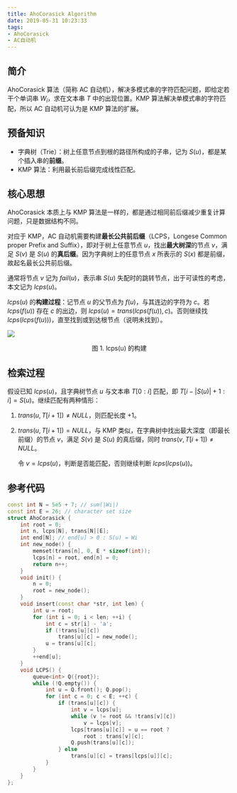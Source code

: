 ```yaml
---
title: AhoCorasick Algorithm
date: 2019-05-31 10:23:33
tags:
- AhoCorasick
- AC自动机
---
```


##  简介

AhoCorasick 算法（简称 AC 自动机），解决多模式串的字符匹配问题，即给定若干个单词串 $W_i$，求在文本串 $T$ 中的出现位置。KMP 算法解决单模式串的字符匹配，所以 AC 自动机可认为是 KMP 算法的扩展。

## 预备知识

- 字典树（Trie）：树上任意节点到根的路径所构成的子串，记为 $S(u)$，都是某个插入串的**前缀**。
- KMP 算法：利用最长前后缀完成线性匹配。

## 核心思想

AhoCorasick 本质上与 KMP 算法是一样的，都是通过相同前后缀减少重复计算问题，只是数据结构不同。

对应于 KMP，AC 自动机需要构建**最长公共前后缀**（LCPS，Longese Common proper Prefix and Suffix），即对于树上任意节点 $u$，找出**最大树深**的节点 $v$，满足 $S(v)$ 是 $S(u)$ 的**真后缀**。因为字典树上的任意节点 $x$ 所表示的 $S(x)$ 都是前缀，故起名最长公共前后缀。

通常将节点 $v$ 记为 $fail(u)$，表示串 $S(u)$ 失配时的跳转节点，出于可读性的考虑，本文记为 $lcps(u)$。

$lcps(u)$  的**构建过程**：记节点 $u$ 的父节点为 $f(u)$，与其连边的字符为 $c$。若 $lcps(f(u))$ 存在 $c$ 的出边，则 $lcps(u)=trans(lcps(f(u)), c)$。否则继续找 $lcps(lcps(f(u)))$，直至找到或到达根节点（说明未找到）。

![](20190601092923.png)

<center>图 1. lcps(u) 的构建</center>

## 检索过程

假设已知 $lcps(u)$，且字典树节点 $u$ 与文本串 $T[0:i]$ 匹配，即 $T[i-|S(u)|+1:i] = S(u)$。继续匹配有两种情形：

1. $trans(u, T[i+1]) \neq NULL$，则匹配长度 +1。

2. $trans(u, T[i+1])=NULL$，与 KMP 类似，在字典树中找出最大深度（即最长前缀）的节点 $v$，满足 $S(v)$ 是 $S(u)$ 的真后缀，同时 $trans(v, T[i+1])\neq NULL$。

   令 $v = lcps(u)$，判断是否能匹配，否则继续判断 $lcps(lcps(u))$。

## 参考代码

```c++
const int N = 5e5 + 7; // sum(|Wi|)
const int E = 26; // character set size
struct AhoCorasick {
    int root = 0;
    int n, lcps[N], trans[N][E];
    int end[N]; // end[u] > 0 : S(u) = Wi
    int new_node() {
        memset(trans[n], 0, E * sizeof(int));    
        lcps[n] = root, end[n] = 0;
        return n++;
    }
    void init() {
        n = 0;
        root = new_node();
    }
    void insert(const char *str, int len) {
        int u = root; 
        for (int i = 0; i < len; ++i) {
            int c = str[i] - 'a';
            if (!trans[u][c])
                trans[u][c] = new_node();
            u = trans[u][c];
        }
        ++end[u];
    }
    void LCPS() {
        queue<int> Q({root});
        while (!Q.empty()) {
            int u = Q.front(); Q.pop();
            for (int c = 0; c < E; ++c) {
                if (trans[u][c]) {
                    int v = lcps[u];    
                    while (v != root && !trans[v][c])
                        v = lcps[v];
                    lcps[trans[u][c]] = u == root ? 
                        root : trans[v][c]; 
                    Q.push(trans[u][c]);
                } else
                    trans[u][c] = trans[lcps[u]][c];
            }
        }
    }
};
```



